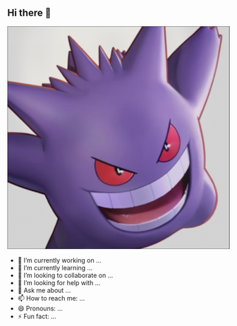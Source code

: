 ## Hi there 👋
![Gengar](https://github.com/AlexMarambio/AlexMarambio/blob/main/2025-01-11-200719_hyprshot.png)
- 🔭 I’m currently working on ...
- 🌱 I’m currently learning ...
- 👯 I’m looking to collaborate on ...
- 🤔 I’m looking for help with ...
- 💬 Ask me about ...
- 📫 How to reach me: ...
- 😄 Pronouns: ...
- ⚡ Fun fact: ...
